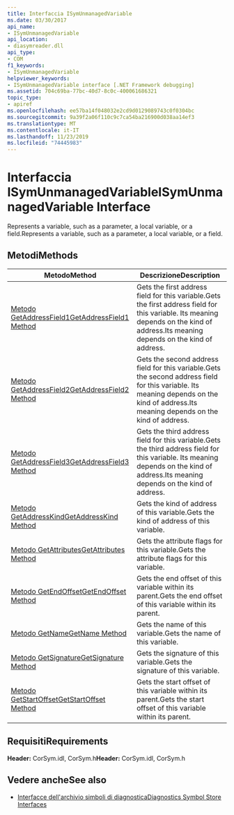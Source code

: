 ```yaml
---
title: Interfaccia ISymUnmanagedVariable
ms.date: 03/30/2017
api_name:
- ISymUnmanagedVariable
api_location:
- diasymreader.dll
api_type:
- COM
f1_keywords:
- ISymUnmanagedVariable
helpviewer_keywords:
- ISymUnmanagedVariable interface [.NET Framework debugging]
ms.assetid: 704c69ba-77bc-40d7-8c0c-400061686321
topic_type:
- apiref
ms.openlocfilehash: ee57ba14f048032e2cd9d0129089743c0f0304bc
ms.sourcegitcommit: 9a39f2a06f110c9c7ca54ba216900d038aa14ef3
ms.translationtype: MT
ms.contentlocale: it-IT
ms.lasthandoff: 11/23/2019
ms.locfileid: "74445983"
---
```

# <a name="isymunmanagedvariable-interface"></a><span data-ttu-id="e3d4d-102">Interfaccia ISymUnmanagedVariable</span><span class="sxs-lookup"><span data-stu-id="e3d4d-102">ISymUnmanagedVariable Interface</span></span>
<span data-ttu-id="e3d4d-103">Represents a variable, such as a parameter, a local variable, or a field.</span><span class="sxs-lookup"><span data-stu-id="e3d4d-103">Represents a variable, such as a parameter, a local variable, or a field.</span></span>  
  
## <a name="methods"></a><span data-ttu-id="e3d4d-104">Metodi</span><span class="sxs-lookup"><span data-stu-id="e3d4d-104">Methods</span></span>  
  
|<span data-ttu-id="e3d4d-105">Metodo</span><span class="sxs-lookup"><span data-stu-id="e3d4d-105">Method</span></span>|<span data-ttu-id="e3d4d-106">Descrizione</span><span class="sxs-lookup"><span data-stu-id="e3d4d-106">Description</span></span>|  
|------------|-----------------|  
|[<span data-ttu-id="e3d4d-107">Metodo GetAddressField1</span><span class="sxs-lookup"><span data-stu-id="e3d4d-107">GetAddressField1 Method</span></span>](../../../../docs/framework/unmanaged-api/diagnostics/isymunmanagedvariable-getaddressfield1-method.md)|<span data-ttu-id="e3d4d-108">Gets the first address field for this variable.</span><span class="sxs-lookup"><span data-stu-id="e3d4d-108">Gets the first address field for this variable.</span></span> <span data-ttu-id="e3d4d-109">Its meaning depends on the kind of address.</span><span class="sxs-lookup"><span data-stu-id="e3d4d-109">Its meaning depends on the kind of address.</span></span>|  
|[<span data-ttu-id="e3d4d-110">Metodo GetAddressField2</span><span class="sxs-lookup"><span data-stu-id="e3d4d-110">GetAddressField2 Method</span></span>](../../../../docs/framework/unmanaged-api/diagnostics/isymunmanagedvariable-getaddressfield2-method.md)|<span data-ttu-id="e3d4d-111">Gets the second address field for this variable.</span><span class="sxs-lookup"><span data-stu-id="e3d4d-111">Gets the second address field for this variable.</span></span> <span data-ttu-id="e3d4d-112">Its meaning depends on the kind of address.</span><span class="sxs-lookup"><span data-stu-id="e3d4d-112">Its meaning depends on the kind of address.</span></span>|  
|[<span data-ttu-id="e3d4d-113">Metodo GetAddressField3</span><span class="sxs-lookup"><span data-stu-id="e3d4d-113">GetAddressField3 Method</span></span>](../../../../docs/framework/unmanaged-api/diagnostics/isymunmanagedvariable-getaddressfield3-method.md)|<span data-ttu-id="e3d4d-114">Gets the third address field for this variable.</span><span class="sxs-lookup"><span data-stu-id="e3d4d-114">Gets the third address field for this variable.</span></span> <span data-ttu-id="e3d4d-115">Its meaning depends on the kind of address.</span><span class="sxs-lookup"><span data-stu-id="e3d4d-115">Its meaning depends on the kind of address.</span></span>|  
|[<span data-ttu-id="e3d4d-116">Metodo GetAddressKind</span><span class="sxs-lookup"><span data-stu-id="e3d4d-116">GetAddressKind Method</span></span>](../../../../docs/framework/unmanaged-api/diagnostics/isymunmanagedvariable-getaddresskind-method.md)|<span data-ttu-id="e3d4d-117">Gets the kind of address of this variable.</span><span class="sxs-lookup"><span data-stu-id="e3d4d-117">Gets the kind of address of this variable.</span></span>|  
|[<span data-ttu-id="e3d4d-118">Metodo GetAttributes</span><span class="sxs-lookup"><span data-stu-id="e3d4d-118">GetAttributes Method</span></span>](../../../../docs/framework/unmanaged-api/diagnostics/isymunmanagedvariable-getattributes-method.md)|<span data-ttu-id="e3d4d-119">Gets the attribute flags for this variable.</span><span class="sxs-lookup"><span data-stu-id="e3d4d-119">Gets the attribute flags for this variable.</span></span>|  
|[<span data-ttu-id="e3d4d-120">Metodo GetEndOffset</span><span class="sxs-lookup"><span data-stu-id="e3d4d-120">GetEndOffset Method</span></span>](../../../../docs/framework/unmanaged-api/diagnostics/isymunmanagedvariable-getendoffset-method.md)|<span data-ttu-id="e3d4d-121">Gets the end offset of this variable within its parent.</span><span class="sxs-lookup"><span data-stu-id="e3d4d-121">Gets the end offset of this variable within its parent.</span></span>|  
|[<span data-ttu-id="e3d4d-122">Metodo GetName</span><span class="sxs-lookup"><span data-stu-id="e3d4d-122">GetName Method</span></span>](../../../../docs/framework/unmanaged-api/diagnostics/isymunmanagedvariable-getname-method.md)|<span data-ttu-id="e3d4d-123">Gets the name of this variable.</span><span class="sxs-lookup"><span data-stu-id="e3d4d-123">Gets the name of this variable.</span></span>|  
|[<span data-ttu-id="e3d4d-124">Metodo GetSignature</span><span class="sxs-lookup"><span data-stu-id="e3d4d-124">GetSignature Method</span></span>](../../../../docs/framework/unmanaged-api/diagnostics/isymunmanagedvariable-getsignature-method.md)|<span data-ttu-id="e3d4d-125">Gets the signature of this variable.</span><span class="sxs-lookup"><span data-stu-id="e3d4d-125">Gets the signature of this variable.</span></span>|  
|[<span data-ttu-id="e3d4d-126">Metodo GetStartOffset</span><span class="sxs-lookup"><span data-stu-id="e3d4d-126">GetStartOffset Method</span></span>](../../../../docs/framework/unmanaged-api/diagnostics/isymunmanagedvariable-getstartoffset-method.md)|<span data-ttu-id="e3d4d-127">Gets the start offset of this variable within its parent.</span><span class="sxs-lookup"><span data-stu-id="e3d4d-127">Gets the start offset of this variable within its parent.</span></span>|  
  
## <a name="requirements"></a><span data-ttu-id="e3d4d-128">Requisiti</span><span class="sxs-lookup"><span data-stu-id="e3d4d-128">Requirements</span></span>  
 <span data-ttu-id="e3d4d-129">**Header:** CorSym.idl, CorSym.h</span><span class="sxs-lookup"><span data-stu-id="e3d4d-129">**Header:** CorSym.idl, CorSym.h</span></span>  
  
## <a name="see-also"></a><span data-ttu-id="e3d4d-130">Vedere anche</span><span class="sxs-lookup"><span data-stu-id="e3d4d-130">See also</span></span>

- [<span data-ttu-id="e3d4d-131">Interfacce dell'archivio simboli di diagnostica</span><span class="sxs-lookup"><span data-stu-id="e3d4d-131">Diagnostics Symbol Store Interfaces</span></span>](../../../../docs/framework/unmanaged-api/diagnostics/diagnostics-symbol-store-interfaces.md)
